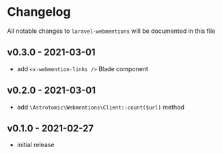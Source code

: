 # Changelog

All notable changes to `laravel-webmentions` will be documented in this file

## v0.3.0 - 2021-03-01

-   add `<x-webmention-links />` Blade component

## v0.2.0 - 2021-03-01

-   add `\Astrotomic\Webmentions\Client::count($url)` method

## v0.1.0 - 2021-02-27

-   initial release
